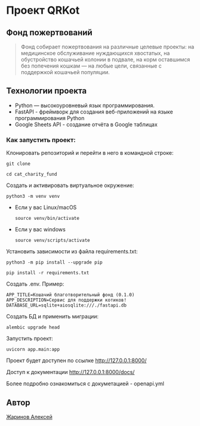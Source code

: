 # Проект QRKot

## Фонд пожертвований

> Фонд собирает пожертвования на различные целевые проекты: на медицинское обслуживание нуждающихся хвостатых, на обустройство кошачьей колонии в подвале, на корм оставшимся без попечения кошкам — на любые цели, связанные с поддержкой кошачьей популяции.

## Технологии проекта

- Python — высокоуровневый язык программирования.
- FastAPI - фреймворк для создания веб-приложений на языке программирования Python
- Google Sheets API - создание отчёта в Google таблицах

### Как запустить проект:
Клонировать репозиторий и перейти в него в командной строке:

```
git clone 
```

```
cd cat_charity_fund
```

Cоздать и активировать виртуальное окружение:

```
python3 -m venv venv
```

* Если у вас Linux/macOS

    ```
    source venv/bin/activate
    ```

* Если у вас windows

    ```
    source venv/scripts/activate
    ```

Установить зависимости из файла requirements.txt:

```
python3 -m pip install --upgrade pip
```

```
pip install -r requirements.txt
```

Создать .env. Пример:

```
APP_TITLE=Кошачий благотворительный фонд (0.1.0)
APP_DESCRIPTION=Сервис для поддержки котиков!
DATABASE_URL=sqlite+aiosqlite:///./fastapi.db
```

Создать БД и применить миграции:

```
alembic upgrade head 
```


Запустить проект:

```
uvicorn app.main:app
```

Проект будет доступен по ссылке http://127.0.0.1:8000/

Доступ к документации http://127.0.0.1:8000/docs/

Более подробно ознакомиться с докуметацией - openapi.yml

## Автор
[Жаринов Алексей](https://github.com/alex-zharinov)